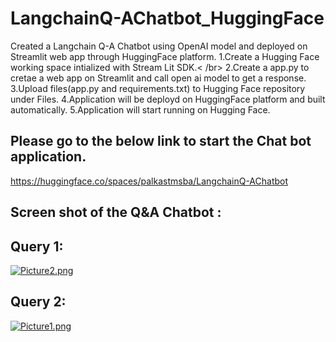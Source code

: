 # LangchainQ-AChatbot_HuggingFace
Created a Langchain Q-A Chatbot using OpenAI model and deployed on Streamlit web app through HuggingFace platform.
1.Create a Hugging Face working space intialized with Stream Lit SDK.< /br>
2.Create a app.py to cretae a web app on Streamlit and call open ai model to get a response.
3.Upload files(app.py and requirements.txt) to Hugging Face repository under Files.
4.Application will be deployd on HuggingFace platform and built automatically.
5.Application will start running on Hugging Face.
## Please go to the below link to start the Chat bot application.
https://huggingface.co/spaces/palkastmsba/LangchainQ-AChatbot

## Screen shot of the Q&A Chatbot : 

## Query 1:
[![Picture2.png](https://i.postimg.cc/jqzDrtLH/Picture2.png)](https://postimg.cc/mhgLYx3k)

## Query 2:
[![Picture1.png](https://i.postimg.cc/8PSTdvkW/Picture1.png)](https://postimg.cc/DmxVn8Xy)




